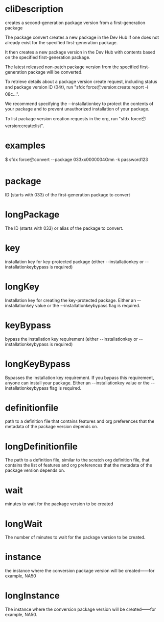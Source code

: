 # cliDescription

creates a second-generation package version from a first-generation package

The package convert creates a new package in the Dev Hub if one does not already exist for the specified first-generation package.

It then creates a new package version in the Dev Hub with contents based on the specified first-generation package.

The latest released non-patch package version from the specified first-generation package will be converted.

To retrieve details about a package version create request, including status and package version ID (04t), run "sfdx force:package:version:create:report -i 08c...".

We recommend specifying the --installationkey to protect the contents of your package and to prevent unauthorized installation of your package.

To list package version creation requests in the org, run "sfdx force:package:version:create:list".

# examples

$ sfdx force:package:convert --package 033xx0000004Gmn -k password123

# package

ID (starts with 033) of the first-generation package to convert

# longPackage

The ID (starts with 033) or alias of the package to convert.

# key

installation key for key-protected package (either --installationkey or --installationkeybypass is required)

# longKey

Installation key for creating the key-protected package. Either an --installationkey value or the --installationkeybypass flag is required.

# keyBypass

bypass the installation key requirement (either --installationkey or --installationkeybypass is required)

# longKeyBypass

Bypasses the installation key requirement. If you bypass this requirement, anyone can install your package. Either an --installationkey value or the --installationkeybypass flag is required.

# definitionfile

path to a definition file that contains features and org preferences that the metadata of the package version depends on.

# longDefinitionfile

The path to a definition file, similar to the scratch org definition file, that contains the list of features and org preferences that the metadata of the package version depends on.

# wait

minutes to wait for the package version to be created

# longWait

The number of minutes to wait for the package version to be created.

# instance

the instance where the conversion package version will be created——for example, NA50

# longInstance

The instance where the conversion package version will be created——for example, NA50.
